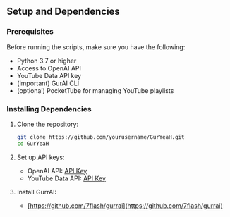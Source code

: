 ## Setup and Dependencies

### Prerequisites

Before running the scripts, make sure you have the following:
- Python 3.7 or higher
- Access to OpenAI API
- YouTube Data API key
- (important) GurAI CLI
- (optional) PocketTube for managing YouTube playlists

### Installing Dependencies

1. Clone the repository:
    ```bash
    git clone https://github.com/yourusername/GurYeaH.git
    cd GurYeaH
    ```

2. Set up API keys:
    - OpenAI API: [API Key](https://beta.openai.com/docs/quickstart/getting-started)
    - YouTube Data API: [API Key](https://developers.google.com/youtube/v3/getting-started)

3. Install GurrAI:
    - [https://github.com/7flash/gurrai](https://github.com/7flash/gurrai)
